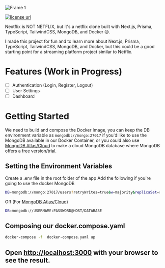![Frame 1](https://user-images.githubusercontent.com/34681035/229315306-eea7671f-6592-4f9f-8934-a08106156e41.png)

  <a href="https://github.com/bo3ouf/nextflix-ts/blob/main/LICENSE">
    <img alt="license url" src="https://img.shields.io/badge/license%20-MIT-1C1E26?style=for-the-badge&labelColor=1C1E26&color=99EDC3"/>
  </a>

Nextflix is NOT NETFLIX, but it's a netflix clone built with Next.js, Prisma, TypeScript, TailwindCSS, MongoDB, and Docker 😉.

I made this project for fun and to learn more about Next.js, Prisma, TypeScript, TailwindCSS, MongoDB, and Docker, but this could be a good starting point for a streaming platform project similar to Netflix.

# Features (Work in Progress)

- [ ] Authentication (Login, Register, Logout)
- [ ] User Settings
- [ ] Dashboard

# Getting Started

We need to build and compose the Docker Image, you can keep the DB environment variable as `mongodb://mongo:27017` if you'd like to use the MongoDB available in our Docker Container, or you could also use [MongoDB Atlas/Cloud](https://www.mongodb.com/cloud) to make a cloud MongoDB database where MongoDB offers a free version/trial.

## Setting the Environment Variables

Create a .env file in the root folder of the app
Add the following if you're going to use the docker MongoDB

```bash
DB=mongodb://mongo:27017/users?retryWrites=true&w=majority&replicaSet=rs0
```

OR (For [MongoDB Atlas/Cloud](https://www.mongodb.com/cloud))

```bash
DB=mongodb://USERNAME:PASSWORD@HOST/DATABASE
```

## Composing our docker.compose.yaml

```bash
docker-compose -f  docker-compose.yaml up
```

## Open [http://localhost:3000](http://localhost:3000) with your browser to see the result.
